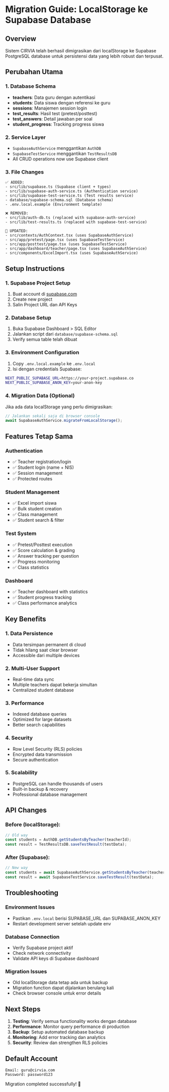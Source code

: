 # Migration Guide: LocalStorage ke Supabase Database

## Overview
Sistem CIRVIA telah berhasil dimigrasikan dari localStorage ke Supabase PostgreSQL database untuk persistensi data yang lebih robust dan terpusat.

## Perubahan Utama

### 1. Database Schema
- **teachers**: Data guru dengan autentikasi
- **students**: Data siswa dengan referensi ke guru
- **sessions**: Manajemen session login
- **test_results**: Hasil test (pretest/posttest)
- **test_answers**: Detail jawaban per soal
- **student_progress**: Tracking progress siswa

### 2. Service Layer
- `SupabaseAuthService` menggantikan `AuthDB`
- `SupabaseTestService` menggantikan `TestResultsDB`
- All CRUD operations now use Supabase client

### 3. File Changes
```
✅ ADDED:
- src/lib/supabase.ts (Supabase client + types)
- src/lib/supabase-auth-service.ts (Authentication service)
- src/lib/supabase-test-service.ts (Test results service)
- database/supabase-schema.sql (Database schema)
- .env.local.example (Environment template)

❌ REMOVED:
- src/lib/auth-db.ts (replaced with supabase-auth-service)
- src/lib/test-results.ts (replaced with supabase-test-service)

🔄 UPDATED:
- src/contexts/AuthContext.tsx (uses SupabaseAuthService)
- src/app/pretest/page.tsx (uses SupabaseTestService)
- src/app/posttest/page.tsx (uses SupabaseTestService)
- src/app/dashboard/teacher/page.tsx (uses SupabaseAuthService)
- src/components/ExcelImport.tsx (uses SupabaseAuthService)
```

## Setup Instructions

### 1. Supabase Project Setup
1. Buat account di [supabase.com](https://supabase.com)
2. Create new project
3. Salin Project URL dan API Keys

### 2. Database Setup
1. Buka Supabase Dashboard > SQL Editor
2. Jalankan script dari `database/supabase-schema.sql`
3. Verify semua table telah dibuat

### 3. Environment Configuration
1. Copy `.env.local.example` ke `.env.local`
2. Isi dengan credentials Supabase:
```bash
NEXT_PUBLIC_SUPABASE_URL=https://your-project.supabase.co
NEXT_PUBLIC_SUPABASE_ANON_KEY=your-anon-key
```

### 4. Migration Data (Optional)
Jika ada data localStorage yang perlu dimigrasikan:
```typescript
// Jalankan sekali saja di browser console
await SupabaseAuthService.migrateFromLocalStorage();
```

## Features Tetap Sama

### Authentication
- ✅ Teacher registration/login
- ✅ Student login (name + NIS)
- ✅ Session management
- ✅ Protected routes

### Student Management  
- ✅ Excel import siswa
- ✅ Bulk student creation
- ✅ Class management
- ✅ Student search & filter

### Test System
- ✅ Pretest/Posttest execution
- ✅ Score calculation & grading
- ✅ Answer tracking per question
- ✅ Progress monitoring
- ✅ Class statistics

### Dashboard
- ✅ Teacher dashboard with statistics
- ✅ Student progress tracking
- ✅ Class performance analytics

## Key Benefits

### 1. Data Persistence
- Data tersimpan permanent di cloud
- Tidak hilang saat clear browser
- Accessible dari multiple devices

### 2. Multi-User Support
- Real-time data sync
- Multiple teachers dapat bekerja simultan
- Centralized student database

### 3. Performance
- Indexed database queries
- Optimized for large datasets
- Better search capabilities

### 4. Security
- Row Level Security (RLS) policies
- Encrypted data transmission
- Secure authentication

### 5. Scalability
- PostgreSQL can handle thousands of users
- Built-in backup & recovery
- Professional database management

## API Changes

### Before (localStorage):
```typescript
// Old way
const students = AuthDB.getStudentsByTeacher(teacherId);
const result = TestResultsDB.saveTestResult(testData);
```

### After (Supabase):
```typescript
// New way
const students = await SupabaseAuthService.getStudentsByTeacher(teacherId);
const result = await SupabaseTestService.saveTestResult(testData);
```

## Troubleshooting

### Environment Issues
- Pastikan `.env.local` berisi SUPABASE_URL dan SUPABASE_ANON_KEY
- Restart development server setelah update env

### Database Connection
- Verify Supabase project aktif
- Check network connectivity
- Validate API keys di Supabase dashboard

### Migration Issues
- Old localStorage data tetap ada untuk backup
- Migration function dapat dijalankan berulang kali
- Check browser console untuk error details

## Next Steps

1. **Testing**: Verify semua functionality works dengan database
2. **Performance**: Monitor query performance di production
3. **Backup**: Setup automated database backup
4. **Monitoring**: Add error tracking dan analytics
5. **Security**: Review dan strengthen RLS policies

## Default Account
```
Email: guru@cirvia.com
Password: password123
```

Migration completed successfully! 🎉